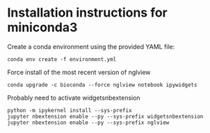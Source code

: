 # Installation instructions for miniconda3

Create a conda environment using the provided YAML file:

```
conda env create -f environment.yml
```

Force install of the most recent version of nglview

```
conda upgrade -c bioconda --force nglview notebook ipywidgets 
```

Probably need to activate widgetsnbextension

```
python -m ipykernel install --sys-prefix
jupyter nbextension enable --py --sys-prefix widgetsnbextension
jupyter nbextension enable --py --sys-prefix nglview
```


